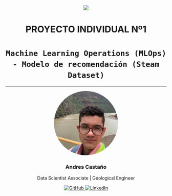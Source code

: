 <p align=center><img src=https://assets.soyhenry.com/logoOG.png><p>

# <h1 align=center> **PROYECTO INDIVIDUAL Nº1** </h1>

# <h1 align=center>**`Machine Learning Operations (MLOps) - Modelo de recomendación (Steam Dataset)`**</h1>



<hr>  
<div align="center">
    <img src="./img/hero.jpg" alt="hero" style="width: 200px; height: auto; border-radius: 50%;">
    <h3> Andres Castaño </h3>
    <p>Data Scientist Associate | Geological Engineer</p>
    <a href="URL_GITHUB" target="_blank">
        <img alt="GitHub" src="https://img.shields.io/badge/-GitHub-181717?style=for-the-badge&logo=github" />
    </a>
    <a href="URL_LINKEDIN" target="_blank">
        <img alt="LinkedIn" src="https://img.shields.io/badge/-LinkedIn-0077B5?style=for-the-badge&logo=linkedin" />
    </a>
</div>
